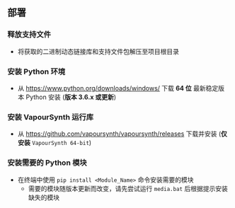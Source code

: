 ## 部署

### 释放支持文件

- 将获取的二进制动态链接库和支持文件包解压至项目根目录

### 安装 Python 环境

- 从 https://www.python.org/downloads/windows/ 下载 __64 位__ 最新稳定版本 Python 安装 (__版本 3.6.x 或更新__)

### 安装 VapourSynth 运行库

- 从 https://github.com/vapoursynth/vapoursynth/releases 下载并安装 (__仅安装__ `VapourSynth 64-bit`)

### 安装需要的 Python 模块

- 在终端中使用 `pip install <Module_Name>` 命令安装需要的模块
  - 需要的模块随版本更新而改变，请先尝试运行 `media.bat` 后根据提示安装缺失的模块

